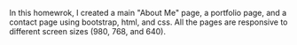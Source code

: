 In this homewrok, I created a main "About Me" page, a portfolio page, and a contact page using bootstrap, html, and css.  All the pages are responsive to different screen sizes (980, 768, and 640).